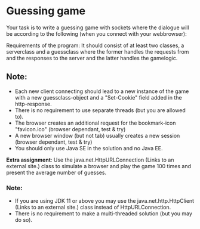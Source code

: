 # Guessing game
Your task is to write a guessing game with sockets where the dialogue will be according to the following (when you connect with your webbrowser):

Requirements of the program: It should consist of at least two classes, a serverclass and a guessclass where the former handles the requests from and the responses to the server and the latter handles the gamelogic.

## Note:

- Each new client connecting should lead to a new instance of the game with a new guessclass-object and a "Set-Cookie" field added in the http-response.
- There is no requirement to use separate threads (but you are allowed to).
- The browser creates an additional request for the bookmark-icon "favicon.ico" (browser dependant, test & try)
- A new browser window (but not tab) usually creates a new session (browser dependant, test & try)
- You should only use Java SE in the solution and no Java EE.

**Extra assignment**: Use the java.net.HttpURLConnection (Links to an external site.) class to simulate a browser and play the game 100 times and present the average number of guesses.

### Note:

- If you are using JDK 11 or above you may use the java.net.http.HttpClient (Links to an external site.) class instead of HttpURLConnection.
- There is no requirement to make a multi-threaded solution (but you may do so).
